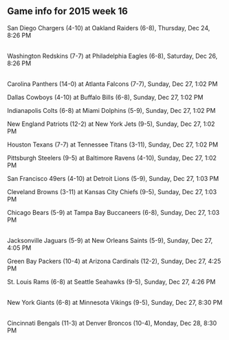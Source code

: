 ## Game info for 2015 week 16
San Diego Chargers (4-10) at Oakland Raiders (6-8), Thursday, Dec 24, 8:26 PM

<br/>Washington Redskins (7-7) at Philadelphia Eagles (6-8), Saturday, Dec 26, 8:26 PM

<br/>Carolina Panthers (14-0) at Atlanta Falcons (7-7), Sunday, Dec 27, 1:02 PM

Dallas Cowboys (4-10) at Buffalo Bills (6-8), Sunday, Dec 27, 1:02 PM

Indianapolis Colts (6-8) at Miami Dolphins (5-9), Sunday, Dec 27, 1:02 PM

New England Patriots (12-2) at New York Jets (9-5), Sunday, Dec 27, 1:02 PM

Houston Texans (7-7) at Tennessee Titans (3-11), Sunday, Dec 27, 1:02 PM

Pittsburgh Steelers (9-5) at Baltimore Ravens (4-10), Sunday, Dec 27, 1:02 PM

San Francisco 49ers (4-10) at Detroit Lions (5-9), Sunday, Dec 27, 1:03 PM

Cleveland Browns (3-11) at Kansas City Chiefs (9-5), Sunday, Dec 27, 1:03 PM

Chicago Bears (5-9) at Tampa Bay Buccaneers (6-8), Sunday, Dec 27, 1:03 PM

<br/>Jacksonville Jaguars (5-9) at New Orleans Saints (5-9), Sunday, Dec 27, 4:05 PM

Green Bay Packers (10-4) at Arizona Cardinals (12-2), Sunday, Dec 27, 4:25 PM

St. Louis Rams (6-8) at Seattle Seahawks (9-5), Sunday, Dec 27, 4:26 PM

<br/>New York Giants (6-8) at Minnesota Vikings (9-5), Sunday, Dec 27, 8:30 PM

<br/>Cincinnati Bengals (11-3) at Denver Broncos (10-4), Monday, Dec 28, 8:30 PM

